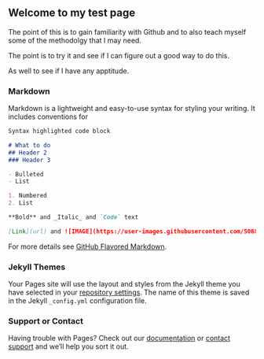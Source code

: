 ## Welcome to my test page

The point of this is to gain familiarity with Github and to also teach myself some of the methodolgy that I may need.

The point is to try it and see if I can figure out a good way to do this.

As well to see if I have any apptitude.

### Markdown

Markdown is a lightweight and easy-to-use syntax for styling your writing. It includes conventions for

```markdown
Syntax highlighted code block

# What to do
## Header 2
### Header 3

- Bulleted
- List

1. Numbered
2. List

**Bold** and _Italic_ and `Code` text

[Link](url) and ![IMAGE](https://user-images.githubusercontent.com/50686723/57825495-c65e1400-7764-11e9-9c5f-3bfbd6a1fe72.jpg)
```

For more details see [GitHub Flavored Markdown](https://guides.github.com/features/mastering-markdown/).

### Jekyll Themes

Your Pages site will use the layout and styles from the Jekyll theme you have selected in your [repository settings](https://github.com/Jussy23/http-jussy23.github.io-/settings). The name of this theme is saved in the Jekyll `_config.yml` configuration file.

### Support or Contact

Having trouble with Pages? Check out our [documentation](https://help.github.com/categories/github-pages-basics/) or [contact support](https://github.com/contact) and we’ll help you sort it out.
